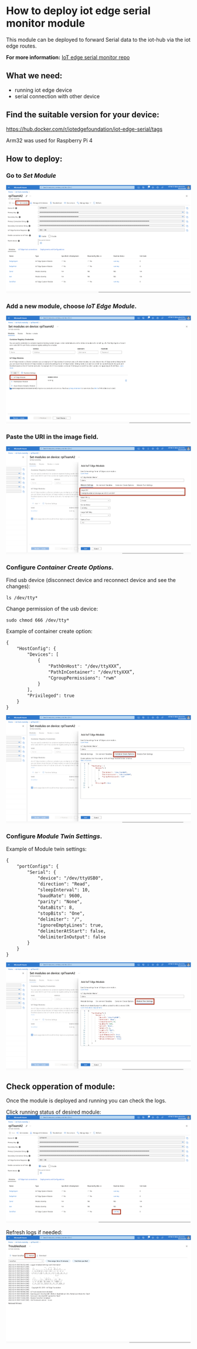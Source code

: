 # How to deploy iot edge serial monitor module
This module can be deployed to forward Serial data to the iot-hub via the iot edge routes. 

**For more information:** <a href="https://github.com/iot-edge-foundation/iot-edge-serial">IoT edge serial monitor repo</a>

## What we need:
- running iot edge device
- serial connection with other device

## Find the suitable version for your device:
https://hub.docker.com/r/iotedgefoundation/iot-edge-serial/tags 

Arm32 was used for Raspberry Pi 4

## How to deploy:
### Go to *Set Module* 
![This is an image](screenshots/1.png)

### Add a new module, choose *IoT Edge Module*.
![This is an image](screenshots/2.png)

### Paste the URI in the image field.
![This is an image](screenshots/3.png)

### Configure *Container Create Options*.

Find usb device (disconnect device and reconnect device and see the changes):
```
ls /dev/tty*
```
Change permission of the usb device:
```
sudo chmod 666 /dev/tty*
```

Example of container create option:
```
{
    "HostConfig": {
        "Devices": [
            {
                "PathOnHost": "/dev/ttyXXX”,
                "PathInContainer": "/dev/ttyXXX”,
                "CgroupPermissions": "rwm"
            }
        ],
        "Privileged": true
    }
}
```

![This is an image](screenshots/4.png)

### Configure *Module Twin Settings*.
Example of Module twin settings:
```
{
    "portConfigs": {
        "Serial": {
            "device": "/dev/ttyUSB0",
            "direction": "Read",
            "sleepInterval": 10,
            "baudRate": 9600,
            "parity": "None",
            "dataBits": 8,
            "stopBits": "One",
            "delimiter": "/",
            "ignoreEmptyLines": true,
            "delimiterAtStart": false,
            "delimiterInOutput": false
        }
    }
}
```
![This is an image](screenshots/5.png)

## Check opperation of module:
Once the module is deployed and running you can check the logs.

Click running status of desired module:
![This is an image](screenshots/6.png)

Refresh logs if needed:
![This is an image](screenshots/7.jpg)

